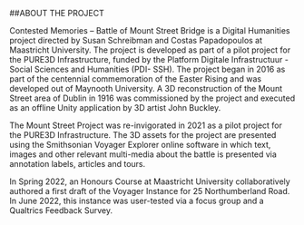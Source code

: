 ##ABOUT THE PROJECT

Contested Memories – Battle of Mount Street Bridge is a Digital Humanities project directed by Susan Schreibman and Costas Papadopoulos at Maastricht University. The project is developed as part of a pilot project for the PURE3D Infrastructure, funded by the Platform Digitale Infrastructuur - Social Sciences and Humanities (PDI- SSH). The project began in 2016 as part of the centennial commemoration of the Easter Rising and was developed out of Maynooth University. A 3D reconstruction of the Mount Street area of Dublin in 1916 was commissioned by the project and executed as an offline Unity application by 3D artist John Buckley. 

The Mount Street Project was re-invigorated in 2021 as a pilot project for the PURE3D Infrastructure. The 3D assets for the project are presented using the Smithsonian Voyager Explorer online software in which text, images and other relevant multi-media about the battle is presented via annotation labels, articles and tours. 

In Spring 2022, an Honours Course at Maastricht University collaboratively authored a first draft of the Voyager Instance for 25 Northumberland Road. In June 2022, this instance was user-tested via a focus group and a Qualtrics Feedback Survey. 